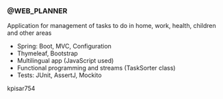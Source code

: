 

### @WEB_PLANNER

Application for management of tasks to do in home, work, health, children and other areas 
* Spring: Boot, MVC, Configuration
* Thymeleaf, Bootstrap
* Multilingual app (JavaScript used)
* Functional programming and streams (TaskSorter class)
* Tests: JUnit, AssertJ, Mockito

kpisar754